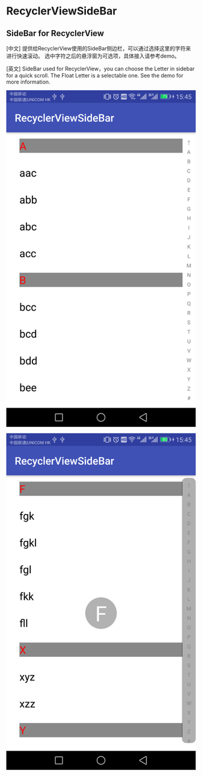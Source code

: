 # RecyclerViewSideBar
SideBar for RecyclerView
---------------------------
[中文]
提供给RecyclerView使用的SideBar侧边栏，可以通过选择这里的字符来进行快速滚动。
选中字符之后的悬浮窗为可选项，具体接入请参考demo。

[英文]
SideBar used for RecyclerView，you can choose the Letter in sidebar for a quick scroll.
The Float Letter is a selectable one.
See the demo for more information.

![](https://github.com/zyh9018/SelfContent/blob/master/RecyclerViewSideBar/screen_shot_1.png)

![](https://github.com/zyh9018/SelfContent/blob/master/RecyclerViewSideBar/screen_shot_2.png)